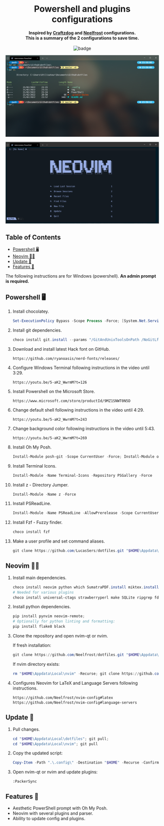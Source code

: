<h1 align="center">Powershell and plugins configurations</h1>
<p align="center">
    <b>Inspired by <a href="https://github.com/craftzdog/dotfiles-public">Craftzdog</a> and
        <a href="https://github.com/Neelfrost/nvim-config">Neelfrost</a> configurations.</b>
    <br />
    <b>This is a summary of the 2 configurations to save time.</b>
    <br />
    <br />
    <a><img
            alt="badge"
            src="https://img.shields.io/badge/Windows-0078D6?style=for-the-badge&logo=windows&logoColor=white"/>
    </a>
</p>


![image-ps](https://raw.githubusercontent.com/LucasSers/dotfiles/master/img/ps.png)

![image-ps](https://raw.githubusercontent.com/LucasSers/dotfiles/master/img/nvim.png)

## Table of Contents 

-   [Powershell 🖥](#Powershell-)
-   [Neovim 🧑‍🚀](#Neovim-)
-   [Update 🚀](#update-)
-   [Features 📃](#features-)

The following instructions are for Windows (powershell). **An admin prompt is required.**

## Powershell 🖥

1. Install chocolatey.

   ```powershell
   Set-ExecutionPolicy Bypass -Scope Process -Force; [System.Net.ServicePointManager]::SecurityProtocol = [System.Net.ServicePointManager]::SecurityProtocol -bor 3072; iex ((New-Object System.Net.WebClient).DownloadString('https://chocolatey.org/install.ps1'))
   ```

1. Install git dependencies.

   ```powershell
   choco install git.install --params "/GitAndUnixToolsOnPath /NoGitLfs /SChannel /NoShellIntegration" -y; RefreshEnv;
   ```
   
1. Download and install latest Hack font on GitHub.

   ```
   https://github.com/ryanoasis/nerd-fonts/releases/
   ```

2. Configure Windows Terminal following instructions in the video until 3:29.

   ```
   https://youtu.be/5-aK2_WwrmM?t=126
   ```

3. Install Powershell on the Microsoft Store.

   ```
   https://www.microsoft.com/store/productId/9MZ1SNWT0N5D
   ```

4. Change default shell following instructions in the video until 4:29.

   ```
   https://youtu.be/5-aK2_WwrmM?t=243
   ```
   
5. Change background color following instructions in the video until 5:43.

   ```
   https://youtu.be/5-aK2_WwrmM?t=269
   ```
   
6. Install Oh My Posh.

   ```powershell
   Install-Module posh-git -Scope CurrentUser -Force; Install-Module oh-my-posh -Scope CurrentUser -Force
   ```
   
7. Install Terminal Icons.

   ```powershell
   Install-Module -Name Terminal-Icons -Repository PSGallery -Force
   ```

8. Install z - Directory Jumper.

   ```powershell
   Install-Module -Name z -Force
   ```
   
9. Install PSReadLine.

   ```powershell
   Install-Module -Name PSReadLine -AllowPrerelease -Scope CurrentUser -Force -SkipPublisherCheck; Install-Module -Name PSFzf -Scope CurrentUser -Force
   ```
   
9. Install Fzf - Fuzzy finder.

   ```powershell
   choco install fzf
   ```

9. Make a user profile and set command aliases.

   ```powershell
   git clone https://github.com/LucasSers/dotfiles.git "$HOME\Appdata\Local\dotfiles"; cd "$HOME\Appdata\Local\dotfiles"; Copy-Item -Path ".\.config\" -Destination "$HOME" -Recurse -Confirm:$true -Force; Copy-Item -Path ".\PowerShell\Microsoft.PowerShell_profile.ps1" -Destination "$PROFILE" -Recurse -Confirm:$true -Force; cd "$HOME\.config\powershell"; Unblock-File -path ".\user_profile.ps1"; exit
   ```

## Neovim 🧑‍🚀

1. Install main dependencies.

   ```powershell
   choco install neovim python which SumatraPDF.install miktex.install -y;
   # Needed for various plugins
   choco install universal-ctags strawberryperl make SQLite ripgrep fd -y; RefreshEnv.cmd; exit
   ```
   
2. Install python dependencies.

   ```powershell
   pip install pynvim neovim-remote; 
   # Optionally for python linting and formatting:
   pip install flake8 black
   ```
   
3. Clone the repository and open nvim-qt or nvim.

    If fresh installation:

    ```powershell
    git clone https://github.com/Neelfrost/dotfiles.git "$HOME\Appdata\Local\nvim"; nvim-qt.exe
    ```

    If nvim directory exists:

    ```powershell
    rm "$HOME\Appdata\Local\nvim" -Recurse; git clone https://github.com/Neelfrost/dotfiles.git "$HOME\Appdata\Local\nvim"; nvim-qt.exe
    ```

4. Configures Neovim for LaTeX and Language Servers following instructions.

   ```
   https://github.com/Neelfrost/nvim-config#latex
   https://github.com/Neelfrost/nvim-config#language-servers
   ```

## Update 🚀

1. Pull changes.

   ```powershell
   cd "$HOME\Appdata\Local\dotfiles"; git pull;
   cd "$HOME\Appdata\Local\nvim"; git pull
   ```

2. Copy the updated script:

    ```powershell
    Copy-Item -Path ".\.config\" -Destination "$HOME" -Recurse -Confirm:$true -Force; exit
    ```
    
3. Open nvim-qt or nvim and update plugins:

    ```
    :PackerSync
    ```

## Features 📃

-   Aesthetic PowerShell prompt with Oh My Posh.
-   Neovim with several plugins and parser.
-   Ability to update config and plugins.
